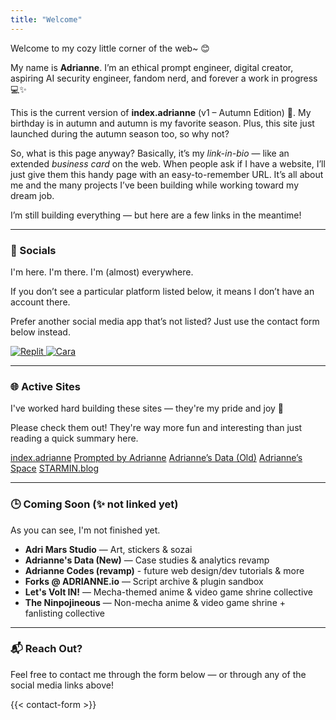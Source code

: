 ```yaml
---
title: "Welcome"
---
```


Welcome to my cozy little corner of the web~ 😊

My name is **Adrianne**. I’m an ethical prompt engineer, digital creator, aspiring AI security engineer, fandom nerd, and forever a work in progress 💻✨

This is the current version of **index.adrianne** (v1 – Autumn Edition) 🍁.  My birthday is in autumn and autumn is my favorite season. Plus, this site just launched during the autumn season too, so why not?

So, what is this page anyway? Basically, it’s my *link-in-bio* — like an extended *business card* on the web. When people ask if I have a website, I’ll just give them this handy page with an easy-to-remember URL. It’s all about me and the many projects I’ve been building while working toward my dream job.

I’m still building everything — but here are a few links in the meantime!

---

### 📱 Socials

I'm here. I'm there. I'm (almost) everywhere.  

If you don’t see a particular platform listed below, it means I don’t have an account there.  

Prefer another social media app that’s not listed? Just use the contact form below instead.

<div class="social-links">
  <a class="social-button" href="https://twitter.com/adriculous" target="_blank" rel="noopener noreferrer" title="Twitter">
    <i class="fa-brands fa-twitter"></i>
  </a>
  <a class="social-button" href="https://bsky.app/profile/adriculous.bsky.social" target="_blank" rel="noopener noreferrer" title="Bluesky">
    <i class="fa-brands fa-bluesky"></i>
  </a>
  <a class="social-button" href="https://instagram.com/adrimars" target="_blank" rel="noopener noreferrer" title="Instagram">
    <i class="fa-brands fa-instagram"></i>
  </a>
  <a class="social-button" href="https://www.linkedin.com/in/adriannepadua/" target="_blank" rel="noopener noreferrer" title="LinkedIn">
    <i class="fa-brands fa-linkedin"></i>
  </a>
  <a class="social-button" href="https://github.com/adriculous" target="_blank" ref="noopener noreferrer" title="GitHub">
    <i class="fa-brands fa-github"></i>
  </a>
  <a class="social-button" href="https://codepen.io/adriculous" target="_blank" ref="noopener noreferrer" title="CodePen">
    <i class="fa-brands fa-codepen"></i>
  </a>
  <a class="social-button" href="https://pixiv.me/adriculous" target="_blank" rel="noopener noreferrer" title="Pixiv">
    <i class="fa-brands fa-pixiv"></i>
  </a>
  <a class="social-button" href="https://replit.com/@adriculous" target="_blank" rel="noopener noreferrer" title="Replit">
    <img src="/images/Replit_Logo_Symbol.svg" alt="Replit" class="svg-icon" />
  </a>
  <a class="social-button" href="https://cara.app/adrianne" target="_blank" rel="noopener noreferrer" title="Cara">
    <img src="/images/cara-app-logo-circle.svg" alt="Cara" class="svg-icon" />
  </a>
</div>

---

### 🌐 Active Sites

I've worked hard building these sites — they're my pride and joy 🥹  

Please check them out! They're way more fun and interesting than just reading a quick summary here.

<div class="row flex-center flex-wrap">
    <a class="paper-btn index-btn" href="https://adrianne.me" target="_blank">index.adrianne</a>
    <a class="paper-btn pba-btn" href="https://ai.adrianne.io" target="_blank">Prompted by Adrianne</a>
    <a class="paper-btn data-btn" href="https://adrianne.io" target="_blank">Adrianne’s Data (Old)</a>
    <a class="paper-btn space-btn" href="https://adrianne.space" target="_blank">Adrianne’s Space</a>
    <a class="paper-btn starmin-btn" href="https://starmin.blog" target="_blank">STARMIN.blog</a>
</div>

---

### 🕒 Coming Soon (✨ not linked yet)

As you can see, I'm not finished yet.  

- **Adri Mars Studio** — Art, stickers & sozai
- **Adrianne's Data (New)** — Case studies & analytics revamp
- **Adrianne Codes (revamp)** - future web design/dev tutorials & more
- **Forks @ ADRIANNE.io** — Script archive & plugin sandbox
- **Let's Volt IN!** — Mecha-themed anime & video game shrine collective
- **The Ninpojineous** — Non-mecha anime & video game shrine + fanlisting collective

---

### 📬 Reach Out?

Feel free to contact me through the form below — or through any of the social media links above!

{{< contact-form >}}